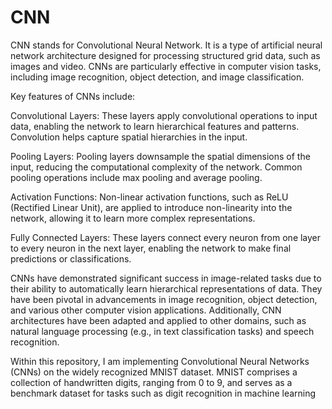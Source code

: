 # CNN

CNN stands for Convolutional Neural Network. It is a type of artificial neural network architecture designed for processing structured grid data, such as images and video. CNNs are particularly effective in computer vision tasks, including image recognition, object detection, and image classification.

Key features of CNNs include:

Convolutional Layers: These layers apply convolutional operations to input data, enabling the network to learn hierarchical features and patterns. Convolution helps capture spatial hierarchies in the input.

Pooling Layers: Pooling layers downsample the spatial dimensions of the input, reducing the computational complexity of the network. Common pooling operations include max pooling and average pooling.

Activation Functions: Non-linear activation functions, such as ReLU (Rectified Linear Unit), are applied to introduce non-linearity into the network, allowing it to learn more complex representations.

Fully Connected Layers: These layers connect every neuron from one layer to every neuron in the next layer, enabling the network to make final predictions or classifications.

CNNs have demonstrated significant success in image-related tasks due to their ability to automatically learn hierarchical representations of data. They have been pivotal in advancements in image recognition, object detection, and various other computer vision applications. Additionally, CNN architectures have been adapted and applied to other domains, such as natural language processing (e.g., in text classification tasks) and speech recognition.


Within this repository, I am implementing Convolutional Neural Networks (CNNs) on the widely recognized MNIST dataset. MNIST comprises a collection of handwritten digits, ranging from 0 to 9, and serves as a benchmark dataset for tasks such as digit recognition in machine learning
